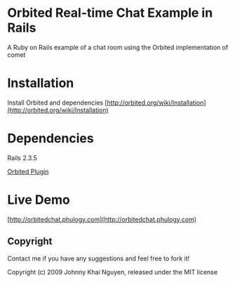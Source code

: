 # Orbited Real-time Chat Example in Rails
  
A Ruby on Rails example of a chat room using the Orbited implementation of comet

# Installation

Install Orbited and dependencies [http://orbited.org/wiki/Installation](http://orbited.org/wiki/Installation)

# Dependencies

Rails 2.3.5

[Orbited Plugin](http://github.com/mallio/orbited)

# Live Demo

[http://orbitedchat.phulogy.com](http://orbitedchat.phulogy.com)

## Copyright

Contact me if you have any suggestions and feel free to fork it!

Copyright (c) 2009 Johnny Khai Nguyen, released under the MIT license
